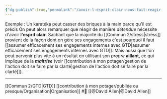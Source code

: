 ```yaml
---
{"dg-publish":true,"permalink":"/avoir-l-esprit-clair-nous-fait-reagir-de-facon-efficace-et-appropriee/"}
---
```


Exemple : Un karatéka peut casser des briques à la main parce qu'il est précis
On peut alors remarquer que réagir de manière *détendue* nécessite d'avoir **l'esprit clair**. Sachant que la majorité du [[Commun 2/stress\|stress]] provient de la façon dont on gère ses engagements c'est pourquoi il faut [[assumer efficacement ses engagements internes avec GTD\|assumer efficacement ses engagements internes avec GTD]].
Mais aussi que l'on peut parvenir plus vite à un résultat en utilisant son *propre* **aillant**, ce qui implique de la ***maitrise*** (voir [[contribution à mon potager/gestion de l'action doit se faire par la clarté\|gestion de l'action doit se faire par la clarté]]).

---
[[Commun 2/GTD\|GTD]] [[contribution à mon potager/publiée ou presque/Organisation\|Organisation]] #🌱 [[@David Allen\|@David Allen]]